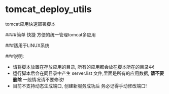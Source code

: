 # tomcat_deploy_utils
tomcat应用快速部署脚本

####简单 快捷 方便的统一管理tomcat多应用

###适用于LINUX系统

###说明:
  * 请将脚本放置在存放应用的目录, 所有的应用都会放在脚本所在的目录中!
  * 运行脚本后会在同目录中产生 server.list 文件,里面是所有的应用数据, **请不要删除** 一般情况请不要修改!
  * 目前不支持动态生成端口, 创建新服务成功后 务必记得手动修改端口!

